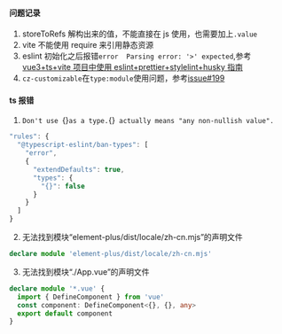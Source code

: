 #### 问题记录

1. storeToRefs 解构出来的值，不能直接在 js 使用，也需要加上`.value`
2. vite 不能使用 require 来引用静态资源
3. eslint 初始化之后报错`error  Parsing error: '>' expected`,参考[vue3+ts+vite 项目中使用 eslint+prettier+stylelint+husky 指南](https://juejin.cn/post/7118294114734440455)
4. `cz-customizable`在`type:module`使用问题，参考[issue#199](https://github.com/leoforfree/cz-customizable/issues/199)


#### ts 报错

1. `Don't use `{}`as a type.`{}` actually means "any non-nullish value".`

```js
"rules": {
  "@typescript-eslint/ban-types": [
    "error",
    {
      "extendDefaults": true,
      "types": {
        "{}": false
      }
    }
  ]
}
```

2. 无法找到模块“element-plus/dist/locale/zh-cn.mjs”的声明文件

```ts
declare module 'element-plus/dist/locale/zh-cn.mjs'
```

3. 无法找到模块“./App.vue”的声明文件

```ts
declare module '*.vue' {
  import { DefineComponent } from 'vue'
  const component: DefineComponent<{}, {}, any>
  export default component
}
```